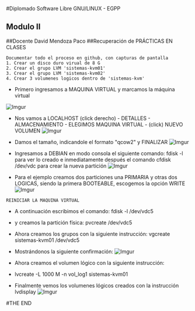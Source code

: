 
#Diplomado Software Libre GNU/LINUX - EGPP
## Modulo II
##Docente David Mendoza Paco
##Recuperación de PRÁCTICAS EN CLASES

```
Documentar todo el proceso en github, con capturas de pantalla
1. Crear un disco duro virual de 8 G
2. Crear el grupo LVM 'sistemas-kvm01'
3. Crear el grupo LVM 'sistemas-kvm02'
4. Crear 3 volumenes logicos dentro de 'sistemas-kvm'
```
* Primero ingresamos a MAQUINA VIRTUAL y marcamos la máquina virtual

![Imgur](http://imgur.com/UQqWmIx.png)


* Nos vamos a LOCALHOST (click derecho) - DETALLES - ALMACENAMIENTO - ELEGIMOS MAQUINA VIRTUAL - (click) NUEVO VOLUMEN
![Imgur](http://imgur.com/8622Gd9.png)

* Damos el tamaño, indicandole el formato "qcow2" y FINALIZAR
 ![Imgur](http://imgur.com/JLjzad9.png)
 
* Ingresamos a DEBIAN en modo consola el siguiente comando: fdisk -l para ver lo creado e inmediatamente después el comando cfdisk /dev/vdc para crear la nueva partición
![Imgur](http://imgur.com/cPgrzB5.png)

* Para el ejemplo creamos  dos particiones una PRIMARIA y otras dos LOGICAS, siendo la primera BOOTEABLE, escogemos la opción WRITE 
![Imgur](http://imgur.com/MPDvav6.png)

```
REINICIAR LA MAQUINA VIRTUAL
```
* A continuación escribimos el comando: fdisk -l /dev/vdc5
* y creamos la partición física: pvcreate /dev/vdc5
* Ahora creamos los grupos con la siguiente instrucción: vgcreate sistemas-kvm01 /dev/vdc5
* Mostrándonos la siguiente confirmación:
![Imgur](http://imgur.com/MEytrWy.png)

* Ahora creamos el volumen lógico con la siguiente instrucción: 
* lvcreate -L 1000 M -n vol_log1 sistemas-kvm01
* Finalmente vemos los volumenes lógicos creados con la instrucción lvdisplay
![Imgur](http://imgur.com/gaEaIEj.png)

#THE END
 